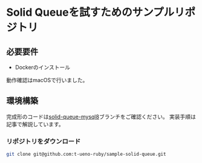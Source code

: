 # Solid Queueを試すためのサンプルリポジトリ


## 必要要件

- Dockerのインストール

動作確認はmacOSで行いました。


## 環境構築

完成形のコードは[solid-queue-mysql8](https://github.com/t-ueno-ruby/sample-solid-queue/tree/solid-queue-mysql8)ブランチをご確認ください。
実装手順は記事で解説しています。


### リポジトリをダウンロード

~~~bash
git clone git@github.com:t-ueno-ruby/sample-solid-queue.git
~~~

